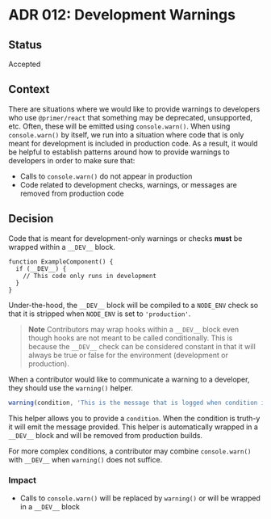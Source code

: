 # ADR 012: Development Warnings

## Status

Accepted

## Context

There are situations where we would like to provide warnings to developers who
use `@primer/react` that something may be deprecated, unsupported, etc. Often,
these will be emitted using `console.warn()`. When using `console.warn()` by
itself, we run into a situation where code that is only meant for development
is included in production code. As a result, it would be helpful to establish
patterns around how to provide warnings to developers in order to make sure
that:

- Calls to `console.warn()` do not appear in production
- Code related to development checks, warnings, or messages are removed from
  production code

## Decision

Code that is meant for development-only warnings or checks **must** be wrapped within a
`__DEV__` block.

```tsx
function ExampleComponent() {
  if (__DEV__) {
    // This code only runs in development
  }
}
```

Under-the-hood, the `__DEV__` block will be compiled to a `NODE_ENV` check so
that it is stripped when `NODE_ENV` is set to `'production'`.

> **Note**
> Contributors may wrap hooks within a `__DEV__` block even though hooks are not
> meant to be called conditionally. This is because the `__DEV__` check can be
> considered constant in that it will always be true or false for the
> environment (development or production).

When a contributor would like to communicate a warning to a developer, they
should use the `warning()` helper.

```ts
warning(condition, 'This is the message that is logged when condition is truth-y')
```

This helper allows you to provide a `condition`. When the condition is truth-y
it will emit the message provided. This helper is automatically wrapped in a
`__DEV__` block and will be removed from production builds.

For more complex conditions, a contributor may combine `console.warn()` with
`__DEV__` when `warning()` does not suffice.

### Impact

- Calls to `console.warn()` will be replaced by `warning()` or will be wrapped
  in a `__DEV__` block

